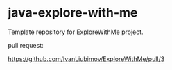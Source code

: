 # java-explore-with-me
Template repository for ExploreWithMe project.

pull request:

https://github.com/IvanLiubimov/ExploreWithMe/pull/3
